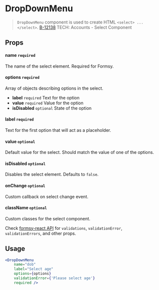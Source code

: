 # DropDownMenu

> `DropDownMenu` component is used to create HTML `<select> ... </select>`.
[B-12138](https://www15.v1host.com/Saks5a/story.mvc/Summary?oidToken=Story:89076) TECH: Accounts - Select Component

## Props

#### name `required`

The name of the select element. Required for Formsy.

#### options `required`

Array of objects describing options in the select.

- **label** `required` Text for the option
- **value** `required` Value for the option
- **isDisabled** `optional` State of the option

#### label `required`

Text for the first option that will act as a placeholder.

#### value `optional`

Default value for the select. Should match the value of one of the options.

#### isDisabled `optional`

Disables the select element. Defaults to `false`.

#### onChange `optional`

Custom callback on select change event.

#### className `optional`

Custom classes for the select component.

Check [formsy-react API](https://github.com/christianalfoni/formsy-react/blob/master/API.md) for `validations`, `validationError`, `validationErrors`, and other props.

## Usage

```jsx
<DropDownMenu
    name="dob"
    label="Select age"
    options={options}
    validationError={'Please select age'}
    required />
```
